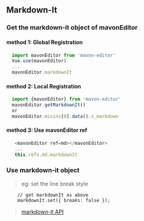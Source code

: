 ## Markdown-It

### Get the markdown-it object of mavonEditor

#### method 1:  Global Registration
```javascript
  import mavonEditor from 'mavon-editor'
  Vue.use(mavonEditor)
  ...
  mavonEditor.markdownIt
```

#### method 2: Local Registration
```javascript
  import {mavonEditor} from 'mavon-editor'
  mavonEditor.getMarkdownIt()
  or
  mavonEditor.mixins[0].data().s_markdown
```

#### method 3: Use mavonEditor ref
```javascript
   <mavonEditor ref=md></mavonEditor>
   ...
   this.refs.md.markdownIt
```

### Use markdown-it object

> eg: set the line break style

```
    // get markdownIt as above
    markdownIt.set({ breaks: false });
```

> [markdown-it API](https://github.com/markdown-it/markdown-it)